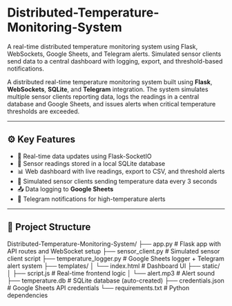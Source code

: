 # Distributed-Temperature-Monitoring-System
A real-time distributed temperature monitoring system using Flask, WebSockets, Google Sheets, and Telegram alerts. Simulated sensor clients send data to a central dashboard with logging, export, and threshold-based notifications.

A distributed real-time temperature monitoring system built using **Flask**, **WebSockets**, **SQLite**, and **Telegram** integration. The system simulates multiple sensor clients reporting data, logs the readings in a central database and Google Sheets, and issues alerts when critical temperature thresholds are exceeded.

---

## ⚙️ Key Features

- 📡 Real-time data updates using Flask-SocketIO
- 🧾 Sensor readings stored in a local SQLite database
- 📊 Web dashboard with live readings, export to CSV, and threshold alerts
- 🔁 Simulated sensor clients sending temperature data every 3 seconds
- 📤 Data logging to **Google Sheets**
- 🚨 Telegram notifications for high-temperature alerts

---

## 📁 Project Structure
Distributed-Temperature-Monitoring-System/
├── app.py # Flask app with API routes and WebSocket setup
├── sensor_client.py # Simulated sensor client script
├── temperature_logger.py # Google Sheets logger + Telegram alert system
├── templates/
│ └── index.html # Dashboard UI
├── static/
│ ├── script.js # Real-time frontend logic
│ └── alert.mp3 # Alert sound
├── temperature.db # SQLite database (auto-created)
├── credentials.json # Google Sheets API credentials
└── requirements.txt # Python dependencies
